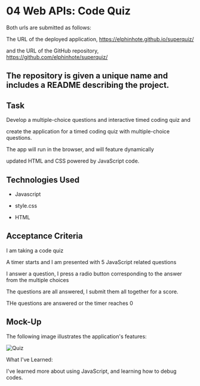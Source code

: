 # 04 Web APIs: Code Quiz

Both urls are submitted as follows:


The URL of the deployed application, https://elphinhote.github.io/superquiz/


and the URL of the GitHub repository, https://github.com/elphinhote/superquiz/


## The repository is given a unique name and includes a README describing the project.


## Task
 
 
Develop a multiple-choice questions and interactive timed coding quiz and 

create the application for a timed coding quiz with multiple-choice questions. 

The app will run in the browser, and will feature dynamically 

updated HTML and CSS powered by JavaScript code. 

## Technologies Used

* Javascript

* style.css

* HTML


## Acceptance Criteria

 I am taking a code quiz

A timer starts and I am presented with 5 JavaScript related questions

I answer a question, I press a radio button corresponding to the answer from the multiple choices

The questions are all answered, I submit them all together for a score.

THe questions are answered or the timer reaches 0




## Mock-Up


The following image illustrates the application's features:





![Quiz](https://user-images.githubusercontent.com/65749636/97097894-c2117800-1633-11eb-93db-e6d4abc7e254.PNG)




What I've Learned:


I've learned more about using JavaScript, and learning how to debug codes.




